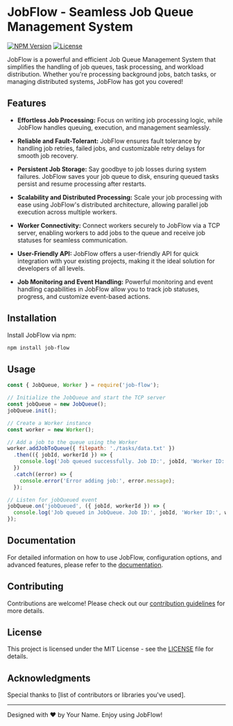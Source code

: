# JobFlow - Seamless Job Queue Management System

[![NPM Version](https://img.shields.io/npm/v/job-flow.svg)](https://www.npmjs.com/package/job-flow)
[![License](https://img.shields.io/npm/l/job-flow.svg)](https://www.npmjs.com/package/job-flow)

JobFlow is a powerful and efficient Job Queue Management System that simplifies the handling of job queues, task processing, and workload distribution. Whether you're processing background jobs, batch tasks, or managing distributed systems, JobFlow has got you covered!

## Features

- **Effortless Job Processing:** Focus on writing job processing logic, while JobFlow handles queuing, execution, and management seamlessly.

- **Reliable and Fault-Tolerant:** JobFlow ensures fault tolerance by handling job retries, failed jobs, and customizable retry delays for smooth job recovery.

- **Persistent Job Storage:** Say goodbye to job losses during system failures. JobFlow saves your job queue to disk, ensuring queued tasks persist and resume processing after restarts.

- **Scalability and Distributed Processing:** Scale your job processing with ease using JobFlow's distributed architecture, allowing parallel job execution across multiple workers.

- **Worker Connectivity:** Connect workers securely to JobFlow via a TCP server, enabling workers to add jobs to the queue and receive job statuses for seamless communication.

- **User-Friendly API:** JobFlow offers a user-friendly API for quick integration with your existing projects, making it the ideal solution for developers of all levels.

- **Job Monitoring and Event Handling:** Powerful monitoring and event handling capabilities in JobFlow allow you to track job statuses, progress, and customize event-based actions.

## Installation

Install JobFlow via npm:

```bash
npm install job-flow
```

## Usage

```javascript
const { JobQueue, Worker } = require('job-flow');

// Initialize the JobQueue and start the TCP server
const jobQueue = new JobQueue();
jobQueue.init();

// Create a Worker instance
const worker = new Worker();

// Add a job to the queue using the Worker
worker.addJobToQueue({ filepath: './tasks/data.txt' })
  .then(({ jobId, workerId }) => {
    console.log('Job queued successfully. Job ID:', jobId, 'Worker ID:', workerId);
  })
  .catch((error) => {
    console.error('Error adding job:', error.message);
  });

// Listen for jobQueued event
jobQueue.on('jobQueued', ({ jobId, workerId }) => {
  console.log('Job queued in JobQueue. Job ID:', jobId, 'Worker ID:', workerId);
});
```

## Documentation

For detailed information on how to use JobFlow, configuration options, and advanced features, please refer to the [documentation](https://github.com/penielny/job-flow#readme).

## Contributing

Contributions are welcome! Please check out our [contribution guidelines](https://github.com/penielny/job-flow/blob/main/CONTRIBUTING.md) for more details.

## License

This project is licensed under the MIT License - see the [LICENSE](https://github.com/penielny/job-flow/blob/main/LICENSE) file for details.

## Acknowledgments

Special thanks to [list of contributors or libraries you've used].

---

Designed with :heart: by Your Name. Enjoy using JobFlow!